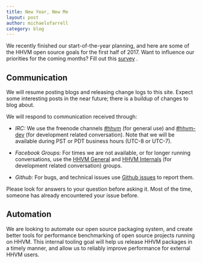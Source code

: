 ```yaml
---
title: New Year, New Me
layout: post
author: michaelofarrell
category: blog
---
```


We recently finished our start-of-the-year planning, and here are some of the HHVM open source goals for the first half of 2017. Want to influence our priorities for the coming months? Fill out this [survey](https://www.surveymonkey.com/r/FZH7YY5) .

<!--truncate-->

## Communication 

We will resume posting blogs and releasing change logs to this site. Expect some interesting posts in the near future; there is a buildup of changes to blog about. 

We will respond to communication received through: 

* *IRC:* We use the freenode channels [#hhvm](http://webchat.freenode.net/?channels=hhvm) (for general use) and [#hhvm-dev](http://webchat.freenode.net/?channels=hhvm-dev) (for  development related conversation). Note that we will be available during  PST or PDT business hours (UTC-8 or UTC-7). 

* *Facebook Groups:* For times we are not available, or for longer running conversations, use the [HHVM General](https://www.facebook.com/groups/hhvm.general/) and [HHVM Internals](https://www.facebook.com/groups/hhvm.dev/) (for development related conversation) groups.

* *Github:* For bugs, and technical issues use [Github  issues](https://github.com/facebook/hhvm/issues/new) to report them. 

Please look for answers to your question before asking it. Most of the time, someone has already encountered your issue before. 

## Automation 

We are looking to automate our open source packaging system, and create better tools for performance benchmarking of open source projects running on HHVM. This internal tooling goal will help us release HHVM packages in a timely manner, and allow us to reliably improve performance for external HHVM users.
